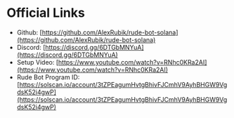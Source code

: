 # Official Links

* Github: [https://github.com/AlexRubik/rude-bot-solana](https://github.com/AlexRubik/rude-bot-solana)
* Discord: [https://discord.gg/6DTGbMNYuA](https://discord.gg/6DTGbMNYuA)
* Setup Video: [https://www.youtube.com/watch?v=RNhc0KRa2AI](https://www.youtube.com/watch?v=RNhc0KRa2AI)
* Rude Bot Program ID: [https://solscan.io/account/3tZPEagumHvtgBhivFJCmhV9AyhBHGW9VgdsK52i4gwP](https://solscan.io/account/3tZPEagumHvtgBhivFJCmhV9AyhBHGW9VgdsK52i4gwP)
